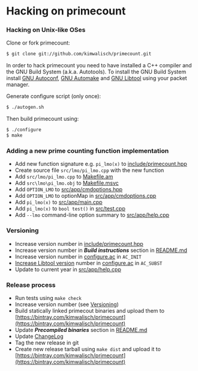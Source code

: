 Hacking on primecount
=====================

### Hacking on Unix-like OSes

Clone or fork primecount:
```sh
$ git clone git://github.com/kimwalisch/primecount.git
```

In order to hack primecount you need to have installed a C++ compiler
and the GNU Build System (a.k.a. Autotools). To install the GNU Build
System install
[GNU Autoconf](http://www.gnu.org/software/autoconf/),
[GNU Automake](http://www.gnu.org/software/automake/) and
[GNU Libtool](http://www.gnu.org/software/libtool/) using your packet
manager.

Generate configure script (only once):
```sh
$ ./autogen.sh
```

Then build primecount using:
```sh
$ ./configure
$ make
```

### Adding a new prime counting function implementation

* Add new function signature e.g. ```pi_lmo(x)``` to [include/primecount.hpp](include/primecount-internal.hpp)
* Create source file ```src/lmo/pi_lmo.cpp``` with the new function
* Add ```src/lmo/pi_lmo.cpp``` to [Makefile.am](Makefile.am)
* Add ```src\lmo\pi_lmo.obj``` to [Makefile.msvc](Makefile.msvc)
* Add ```OPTION_LMO``` to [src/app/cmdoptions.hpp](src/cmdoptions.hpp)
* Add ```OPTION_LMO``` to optionMap in [src/app/cmdoptions.cpp](src/cmdoptions.cpp)
* Add ```pi_lmo(x)``` to [src/app/main.cpp](src/app/main.cpp)
* Add ```pi_lmo(x)``` to ```bool test()``` in [src/test.cpp](src/test.cpp)
* Add ```--lmo``` command-line option summary to [src/app/help.cpp](src/app/help.cpp)

### Versioning

* Increase version number in [include/primecount.hpp](include/primecount.hpp)
* Increase version number in _**Build instructions**_ section in [README.md](README.md)
* Increase version number in [configure.ac](configure.ac) in ```AC_INIT```
* [Increase Libtool version](http://www.gnu.org/software/libtool/manual/html_node/Updating-version-info.html) number in [configure.ac](configure.ac) in ```AC_SUBST```
* Update to current year in [src/app/help.cpp](src/help.cpp)

### Release process

* Run tests using ```make check```
* Increase version number (see <a href="#versioning">Versioning</a>)
* Build statically linked primecout binaries and upload them to [https://bintray.com/kimwalisch/primecount](https://bintray.com/kimwalisch/primecount)
* Update _**Precompiled binaries**_ section in [README.md](README.md)
* Update [ChangeLog](ChangeLog)
* Tag the new release in git
* Create new release tarball using ```make dist``` and upload it to [https://bintray.com/kimwalisch/primecount](https://bintray.com/kimwalisch/primecount)

